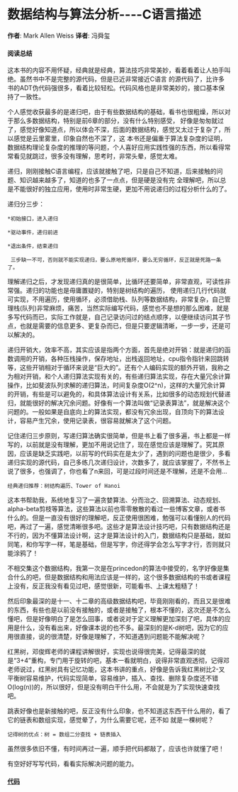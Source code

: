 # 数据结构与算法分析----C语言描述
**作者**: Mark Allen Weiss **译者**: 冯舜玺

#### 阅读总结
这本书的内容不用怀疑，经典就是经典，算法技巧非常美妙，看着看着让人拍手叫绝。虽然书中不是完整的源代码，但是已近非常接近C语言
的源代码了，比许多书的ADT伪代码强很多，看着比较轻松。代码风格也是非常美妙的，接口基本保持了一致性。

个人感觉收获最多的是递归吧，由于有些数据结构的基础，看书也很粗燥，所以对于那么多数据结构，特别是前6章的部分，没有什么特别感受，
好像是匆匆就过了，感觉好像知道点，所以体会不深，后面的数据结构，感觉又太过于复杂了，所以感觉是云里雾里，印象自然也不深了，这
本书还是偏重于算法复杂度的证明，数据结构理论复杂度的推理的等问题，个人喜好应用实践性强的东西，所以看得常常看见就跳过，很多没有理解，思考时，非常头晕，感觉太难。

递归，刚刚接触C语言编程，应该就接触了吧，只是自己不知道，后来接触的问题、知识越来越多了，知道的也多了一点点，但是硬是没有完
全理解吧，所以总是不能很好的独立应用，使用时非常生硬，更加不用说递归的过程分析什么的了。

递归分三步：
  
    *初始接口，进入递归
    
    *驱动事件，递归前进
    
    *退出条件，结束递归
  
     三步缺一不可，否则就不能实现递归，要么原地死循环，要么无穷循环，反正就是死路一条了。

理解递归之后，才发现递归真的是很简单，比循环还要简单，非常直观，可读性非常强。递归的功能也是毋庸置疑的，特别是树结构的遍历，
使用递归几行代码就可实现，不用遍历，使用循环，必须借助栈、队列等数据结构，非常复杂，自己管理栈(队列)非常麻烦，痛苦，当然实际编写代码，感觉也不是想的那么困难，就是多写代码而已，实际工作就是，自己记录访问过的结点顺序，以便继续访问其子节点，也就是需要的信息更多、更复杂而已，但是只要逻辑清晰，一步一步，还是可以解决的。

递归开销大，效率不高，其实应该是指两个方面，首先是绝对开销：就是递归的函数调用的开销，各种压栈操作，保存地址，出栈返回地址，cpu指令指针来回跳转等，这些开销相对于循环来说是“巨大的”。还有个人编码实现的额外开销，我称之为相对开销，和个人递归算法实现有关的，有些递归算法实现，存在大量冗余计算操作，比如斐波队列求解的递归算法，时间复杂度O(2^n)，这样的大量冗余计算的开销，有些是可以避免的，和具体算法设计有关系，比如很多的动态规划代替递归，就能很好的解决冗余问题。好像有一个算法叫做“记录表算法”，就是解决这个问题的。一般如果是自底向上的算法实现，都没有冗余出现，自顶向下的算法设计，容易产生冗余，使用记录表，很容易就解决了这个问题。

记住递归三步原则，写递归算法确实很简单，但是书上看了很多遍，书上都是一样写的，以前就是没有理解，更加不用说记住了，现在感觉应该是理解了。究其原因，应该是缺乏实践吧，以前写的代码实在是太少了，遇到的问题也是很少，多看递归实现的源代码，自己多练几次递归设计，次数多了，就应该掌握了，不然书上说了很多，也强调了，你也看了n来回，可是过段时间还是不理解，还是不会用...

    经典递归推荐：树结构遍历、Tower of Hanoi

这本书帮助我，系统地复习了一遍贪婪算法、分而治之、回溯算法、动态规划、alpha-beta剪枝等算法，这些算法以前也零零散散的看过一些博客文章，或者书什么的。但是一直没有很好的理解吧，反正使用很困难，勉强可以看懂别人的代码吧，再过了一遍，感觉清晰很多吧。这些才是算法设计技巧吧，只有数据结构还是不行的，因为不懂算法设计啊，这才是算法设计的入门，数据结构只是基础，就如同笔，和你写字一样，笔是基础，但是写字，你还得学会怎么写字才行，否则就只能涂鸦了！

不相交集这个数据结构，我第一次是在princedon的算法中接受的，名字好像是集合什么的吧，但是数据结构和用法应该是一样的，这个很多数据结构的书或者课程上没有，反正我没有看见过吧，感觉很新，可能看书、上课太粗糙了！

然后印象最深的是十一、十二章的高级数据结构吧，毕竟刚刚看的，而且又是很难的东西，有些也是以前没有接触的，或者是接触了，根本不懂的，这次还是不怎么懂吧，但是好像明白了是怎么回事，或者说对于定义理解更加深刻了吧，具体的应用是什么，没有看出来，好像课本说的也不多。最深刻的是K-d树吧，因为它的应用很直接，说的很清楚，好像是理解了，不知道遇到问题能不能解决呢？

红黑树，邓俊辉老师的课程讲解很好，实现也说得很完美，记得最深的就是“3+4”重构，专门用于旋转的吧，基本一看就明白，说得非常直观透彻，记得邓老师说过，红黑树具有记忆功能，这本书讲的重点，好像是告诉我红黑树比2-叉平衡树容易维护，代码实现简单，容易维护，插入、查找、删除复杂度还不错O(log(n))的，所以很好，但是没有明白干什么用，不会就是为了实现快速查找吧。

跳表好像也是新接触的吧，反正没有什么印象，也不知道这东西干什么用的，看了它的链表和数组实现，感觉晕了，为什么需要它呢，还不如
就是一棵树呢？

    记得树的优点：树 = 数组二分查找 + 链表插入

虽然很多依旧不懂，有时间再过一遍，顺手把代码都敲了，应该也许就懂了吧！


有空好好写写代码，看看实际解决问题的能力。

#### [代码]()
